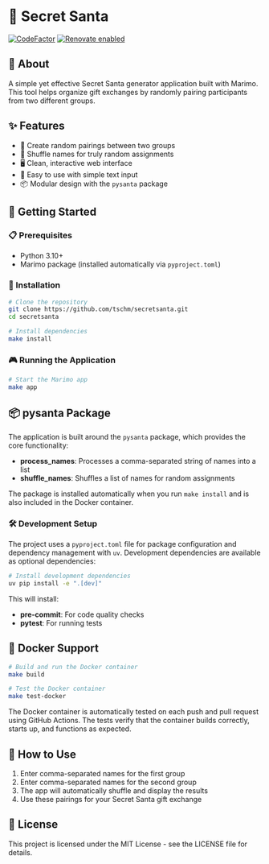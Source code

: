 # 🎅 Secret Santa

[![CodeFactor](https://www.codefactor.io/repository/github/tschm/secretsanta/badge)](https://www.codefactor.io/repository/github/tschm/secretsanta)
[![Renovate enabled](https://img.shields.io/badge/renovate-enabled-brightgreen.svg)](https://github.com/renovatebot/renovate)

## 🎁 About

A simple yet effective Secret Santa generator application built with Marimo.
This tool helps organize gift exchanges by randomly pairing
participants from two different groups.

## ✨ Features

- 🎯 Create random pairings between two groups
- 🔄 Shuffle names for truly random assignments
- 🖥️ Clean, interactive web interface
- 🚀 Easy to use with simple text input
- 📦 Modular design with the `pysanta` package

## 🚀 Getting Started

### 📋 Prerequisites

- Python 3.10+
- Marimo package (installed automatically via `pyproject.toml`)

### 🔧 Installation

```bash
# Clone the repository
git clone https://github.com/tschm/secretsanta.git
cd secretsanta

# Install dependencies
make install
```

### 🎮 Running the Application

```bash
# Start the Marimo app
make app
```

## 📦 pysanta Package

The application is built around the `pysanta` package, which provides the core functionality:

- **process_names**: Processes a comma-separated string of names into a list
- **shuffle_names**: Shuffles a list of names for random assignments

The package is installed automatically when you run `make install` and
is also included in the Docker container.

### 🛠️ Development Setup

The project uses a `pyproject.toml` file for package configuration
and dependency management with `uv`. Development
dependencies are available as optional dependencies:

```bash
# Install development dependencies
uv pip install -e ".[dev]"
```

This will install:

- **pre-commit**: For code quality checks
- **pytest**: For running tests

## 🐳 Docker Support

```bash
# Build and run the Docker container
make build

# Test the Docker container
make test-docker
```

The Docker container is automatically tested on each push and pull request
using GitHub Actions. The tests verify that the container builds correctly,
starts up, and functions as expected.

## 🎄 How to Use

1. Enter comma-separated names for the first group
2. Enter comma-separated names for the second group
3. The app will automatically shuffle and display the results
4. Use these pairings for your Secret Santa gift exchange

## 📄 License

This project is licensed under the MIT License - see the LICENSE file for details.
